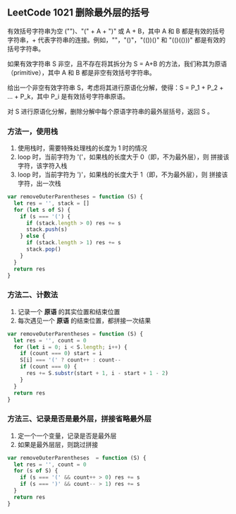 ## LeetCode 1021 删除最外层的括号
有效括号字符串为空 ("")、"(" + A + ")" 或 A + B，其中 A 和 B 都是有效的括号字符串，+ 代表字符串的连接。例如，""，"()"，"(())()" 和 "(()(()))" 都是有效的括号字符串。  

如果有效字符串 S 非空，且不存在将其拆分为 S = A+B 的方法，我们称其为原语（primitive），其中 A 和 B 都是非空有效括号字符串。  

给出一个非空有效字符串 S，考虑将其进行原语化分解，使得：S = P_1 + P_2 + ... + P_k，其中 P_i 是有效括号字符串原语。  

对 S 进行原语化分解，删除分解中每个原语字符串的最外层括号，返回 S 。  

### 方法一，使用栈
1. 使用栈时，需要特殊处理栈的长度为 1 时的情况
2. loop 时，当前字符为 '('，如果栈的长度大于 0（即，不为最外层），则 拼接该字符，该字符入栈
3. loop 时，当前字符为 ')'，如果栈的长度大于 1（即，不为最外层），则 拼接该字符，出一次栈

```javascript
var removeOuterParentheses = function (S) {
  let res = '', stack = []
  for (let s of S) {
    if (s === '(') {
      if (stack.length > 0) res += s
      stack.push(s)
    } else {
      if (stack.length > 1) res += s
      stack.pop()
    }
  }
  return res
}
```

### 方法二、计数法
1. 记录一个 **原语** 的其实位置和结束位置 
2. 每次遇见一个 **原语** 的结束位置，都拼接一次结果

```javascript
var removeOuterParentheses = function (S) {
  let res = '', count = 0
  for (let i = 0; i < S.length; i++) {
    if (count === 0) start = i
    S[i] === '(' ? count++ : count--
    if (count === 0) {
      res += S.substr(start + 1, i - start + 1 - 2)
    }
  }
  return res
}
```

### 方法三、记录是否是最外层，拼接省略最外层
1. 定一个一个变量，记录是否是最外层
2. 如果是最外层层，则跳过拼接

```javascript
var removeOuterParentheses  = function (S) {
  let res = '', count = 0
  for (s of S) {
    if (s === '(' && count++ > 0) res += s
    if (s === ')' && count-- > 1) res += s
  }
  return res
}
```